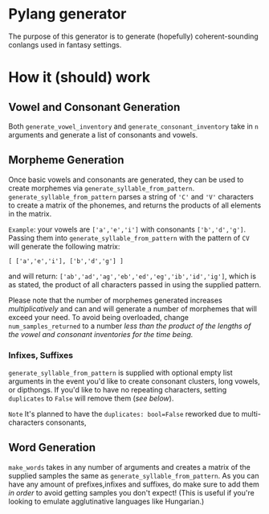 # Pylang generator
The purpose of this generator is to generate (hopefully) coherent-sounding conlangs used in fantasy settings.

# How it (should) work
## Vowel and Consonant Generation
Both `generate_vowel_inventory` and `generate_consonant_inventory` take in `n` arguments and generate a list of consonants and vowels.

## Morpheme Generation
Once basic vowels and consonants are generated, they can be used to create morphemes via `generate_syllable_from_pattern`.
`generate_syllable_from_pattern` parses a string of `'C'` and `'V'` characters to create a matrix of the phonemes, and returns the products of all elements in the matrix.


`Example`: your vowels are `['a','e','i']` with consonants `['b','d','g']`.
Passing them into `generate_syllable_from_pattern` with the pattern of `CV` will generate the following matrix:
```
[ ['a','e','i'], ['b','d','g'] ]
```
and will return:
`['ab','ad','ag','eb','ed','eg','ib','id','ig']`, which is as stated, the product of all characters passed in using the supplied pattern.

Please note that the number of morphemes generated increases _multiplicatively_ and can and will generate a number of morphemes that will exceed your need.
To avoid being overloaded, change `num_samples_returned` to a number _less than the product of the lengths of the vowel and consonant inventories for the time being._

### Infixes, Suffixes
`generate_syllable_from_pattern` is supplied with optional empty list arguments in the event you'd like to create consonant clusters, long vowels, or dipthongs.
If you'd like to have no repeating characters, setting `duplicates` to `False` will remove them (_see below_).

`Note` It's planned to have the `duplicates: bool=False` reworked due to multi-characters consonants,

## Word Generation
`make_words` takes in any number of arguments and creates a matrix of the supplied samples the same as `generate_syllable_from_pattern`.
As you can have any amount of prefixes,infixes and suffixes, do make sure to add them _in order_ to avoid getting samples you don't expect!
(This is useful if you're looking to emulate agglutinative languages like Hungarian.)
